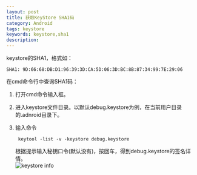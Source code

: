 ```yaml
---
layout: post
title: 获取KeyStore SHA1码
category: Android
tags: keystore
keywords: keystore,sha1
description:
---
```


keystore的SHA1，格式如：

    SHA1: 9D:66:68:DB:D1:96:39:3D:CA:5D:06:3D:BC:8B:87:34:99:7E:29:06

在cmd命令行中查询SHA1码：

1. 打开cmd命令输入框。  
2. 进入keystore文件目录。以默认debug.keystore为例，在当前用户目录的.adnroid目录下。  
3. 输入命令

        keytool -list -v -keystore debug.keystore

    根据提示输入秘钥口令(默认没有)，按回车，得到debug.keystore的签名详情。  
    ![keystore info](http://winy.eicp.net/keystore-info.jpg)
